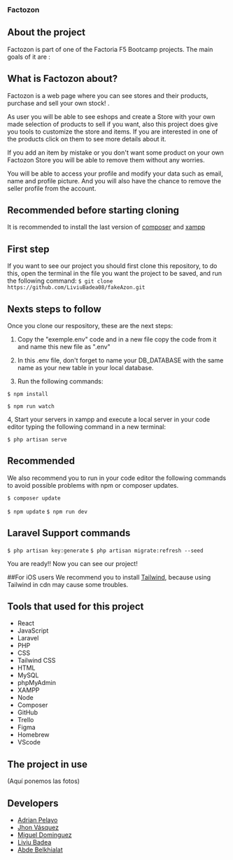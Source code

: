 ### Factozon

## About the project
Factozon is part of one of the Factoria F5 Bootcamp projects. The main goals of it are :

<!-- - To acquire the ability to create a fully functional database, using the MVC (Model View Controller) design pattern, using PHP, and Laravel. 

- Give the admin the ability to do CRUD (Create, Read, Update and Delete).

- Implement the rights depending if you are a  Guest, Admin or User.

- Understand the Laravel's logic.

- Use a framework (in our case, we choose Tailwind) -->


## What is Factozon about?
Factozon is a web page where you can see stores and their products, purchase and sell your own stock! .

As user you will be able to see eshops and create a Store with your own made selection of products to sell if you want, also this project does give you tools to customize the store and items. If you are interested in one of the products click on them to see more details about it.

If you add an item by mistake or you don't want some product on your own Factozon Store you will be able to remove them without any worries. 

You will be able to access your profile and modify your data such as email, name and profile picture. And you will also have the chance to remove the seller profile from the account.


## Recommended before starting cloning

It is recommended to install the last version of  [composer](https://getcomposer.org/) and [xampp](https://www.apachefriends.org/es/index.html)

## First step
If you want to see our project you should first clone this repository, to do this, open the terminal in the file you want the project to be saved, and run the following command:
`$ git clone https://github.com/LiviuBadea08/fakeAzon.git`


## Nexts steps to follow

Once you clone our respository, these are the next steps:

1. Copy the "exemple.env" code and in a new file copy the code from it and name this new file as ".env"

2. In this .env file, don't forget to name your DB_DATABASE with the same name as your new table in your local database.

3. Run the following commands:

`$ npm install`

`$ npm run watch`

4, Start your servers in xampp and execute a local server in your code editor typing the following command in a new terminal:

`$ php artisan serve`


## Recommended
We also recommend you to run in your code editor the following commands to avoid possible problems with npm or composer updates.

 `$ composer update`
 
 `$ npm update`
`$ npm run dev`

## Laravel Support commands
`$ php artisan key:generate`
`$ php artisan migrate:refresh --seed`

You are ready!! Now you can see our project!

##For iOS users
We recommend you to install [Tailwind](httphttps://tailwindcss.com/docs/guides/laravel:// "Tailwind"), because using Tailwind in cdn may cause some troubles.


## Tools that used for this project
- React
- JavaScript
- Laravel
- PHP
- CSS
- Tailwind CSS
- HTML
- MySQL
- phpMyAdmin
- XAMPP
- Node
- Composer
- GitHub
- Trello
- Figma
- Homebrew
- VScode

<!-- ## (explicación past events a clientes)
(aquí adri pone su explicación)
 Me muero jajaja. XD  -->
## The project in use

(Aquí ponemos las fotos)

## Developers
- [Adrian Pelayo](https://github.com/bigbae18)
- [Jhon Vásquez](https://github.com/jhonv4sq) 
- [Miguel Dominguez](https://github.com/MADROCHA)
- [Liviu Badea](https://github.com/LiviuBadea08)
- [Abde Belkhialat](https://github.com/)
